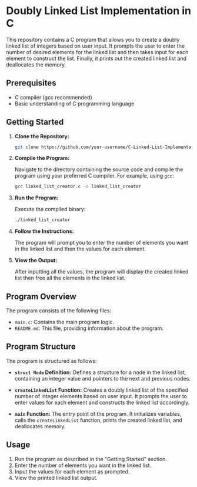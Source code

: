 # Doubly Linked List Implementation in C

This repository contains a C program that allows you to create a doubly linked list of integers based on user input. It prompts the user to enter the number of desired elements for the linked list and then takes input for each element to construct the list. Finally, it prints out the created linked list and deallocates the memory.

## Prerequisites

- C compiler (gcc recommended)
- Basic understanding of C programming language

## Getting Started

1. **Clone the Repository:**

    ```bash
    git clone https://github.com/your-username/C-Linked-List-Implementation.git
    ```

2. **Compile the Program:**

    Navigate to the directory containing the source code and compile the program using your preferred C compiler. For example, using `gcc`:

    ```bash
    gcc linked_list_creator.c -o linked_list_creator
    ```

3. **Run the Program:**

    Execute the compiled binary:

    ```bash
    ./linked_list_creator
    ```

4. **Follow the Instructions:**

    The program will prompt you to enter the number of elements you want in the linked list and then the values for each element.

5. **View the Output:**

    After inputting all the values, the program will display the created linked list then free all the elements in the linked list.

## Program Overview

The program consists of the following files:

- `main.c`: Contains the main program logic.
- `README.md`: This file, providing information about the program.

## Program Structure

The program is structured as follows:

- **`struct Node` Definition:** Defines a structure for a node in the linked list, containing an integer value and pointers to the next and previous nodes.
  
- **`createLinkedList` Function:** Creates a doubly linked list of the specified number of integer elements based on user input. It prompts the user to enter values for each element and constructs the linked list accordingly.

- **`main` Function:** The entry point of the program. It initializes variables, calls the `createLinkedList` function, prints the created linked list, and deallocates memory.

## Usage

1. Run the program as described in the "Getting Started" section.
2. Enter the number of elements you want in the linked list.
3. Input the values for each element as prompted.
4. View the printed linked list output.
